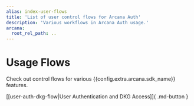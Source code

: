 ```yaml
---
alias: index-user-flows
title: 'List of user control flows for Arcana Auth'
description: 'Various workflows in Arcana Auth usage.'
arcana:
  root_rel_path: ..
---
```


# Usage Flows

Check out control flows for various {{config.extra.arcana.sdk_name}} features.

[[user-auth-dkg-flow|User Authentication and DKG Access]]{ .md-button }
